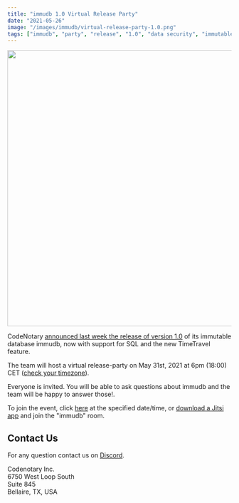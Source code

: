 ```yaml
---
title: "immudb 1.0 Virtual Release Party"
date: "2021-05-26"
image: "/images/immudb/virtual-release-party-1.0.png"
tags: ["immudb", "party", "release", "1.0", "data security", "immutable"]
---
```


<img src="/images/immudb/virtual-release-party-1.0.png" width="620"/>

CodeNotary [announced last week the release of version 1.0](https://www.codenotary.com/blog/immudb-release-1-0) of its immutable database immudb, now with support for SQL and the new TimeTravel feature.

The team will host a virtual release-party on May 31st, 2021 at 6pm (18:00) CET ([check your timezone](https://dateful.com/eventlink/3140190706)).

Everyone is invited. You will be able to ask questions about immudb and the team will be happy to answer those!.

To join the event, click [here](https://meet.jit.si/immudb) at the specified date/time, or [download a Jitsi app](https://jitsi.org/downloads/) and join the "immudb" room.

## Contact Us

For any question contact us on [Discord](https://discord.com/invite/ThSJxNEHhZ).

Codenotary Inc.<br>
6750 West Loop South<br>
Suite 845<br>
Bellaire, TX, USA<br>

